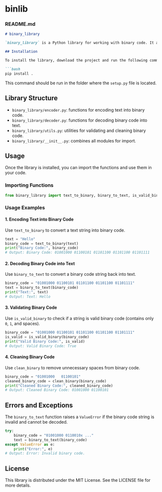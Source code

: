# binlib
### **README.md**

```markdown
# binary_library

`binary_library` is a Python library for working with binary code. It allows encoding text into binary code, decoding binary code into text, validating binary code, and cleaning binary code from unnecessary spaces.

## Installation

To install the library, download the project and run the following command:

```bash
pip install .
```

This command should be run in the folder where the `setup.py` file is located.

## Library Structure

- `binary_library/encoder.py`: functions for encoding text into binary code.
- `binary_library/decoder.py`: functions for decoding binary code into text.
- `binary_library/utils.py`: utilities for validating and cleaning binary code.
- `binary_library/__init__.py`: combines all modules for import.

## Usage

Once the library is installed, you can import the functions and use them in your code.

### Importing Functions

```python
from binary_library import text_to_binary, binary_to_text, is_valid_binary, clean_binary
```

### Usage Examples

#### 1. Encoding Text into Binary Code

Use `text_to_binary` to convert a text string into binary code.

```python
text = "Hello"
binary_code = text_to_binary(text)
print("Binary Code:", binary_code)
# Output: Binary Code: 01001000 01100101 01101100 01101100 01101111
```

#### 2. Decoding Binary Code into Text

Use `binary_to_text` to convert a binary code string back into text.

```python
binary_code = "01001000 01100101 01101100 01101100 01101111"
text = binary_to_text(binary_code)
print("Text:", text)
# Output: Text: Hello
```

#### 3. Validating Binary Code

Use `is_valid_binary` to check if a string is valid binary code (contains only `0`, `1`, and spaces).

```python
binary_code = "01001000 01100101 01101100 01101100 01101111"
is_valid = is_valid_binary(binary_code)
print("Valid Binary Code:", is_valid)
# Output: Valid Binary Code: True
```

#### 4. Cleaning Binary Code

Use `clean_binary` to remove unnecessary spaces from binary code.

``` python
binary_code = "01001000   01100101"
cleaned_binary_code = clean_binary(binary_code)
print("Cleaned Binary Code:", cleaned_binary_code)
# Output: Cleaned Binary Code: 01001000 01100101
```

## Errors and Exceptions

The `binary_to_text` function raises a `ValueError` if the binary code string is invalid and cannot be decoded.

``` python
try:
    binary_code = "01001000 0110010x ..."
    text = binary_to_text(binary_code)
except ValueError as e:
    print("Error:", e)
# Output: Error: Invalid binary code.
```
## License

This library is distributed under the MIT License. See the LICENSE file for more details.
